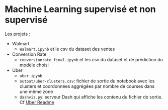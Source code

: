 # Machine Learning supervisé et non supervisé

Les projets :
* Walmart
  - `Walmart.ipynb` et le csv du dataset des ventes
* Conversion Rate
  - `conversionrate_final.ipynb` et les csv du dataset et de prédiction du modèle choisi
* Uber
  - `uber.ipynb`
  - `output/uber-clusters.csv`: fichier de sortie du notebook avec les clusters et coordonnées aggrégées par nombre de courses dans une même zone
  - `dashviz.py`: serveur Dash qui affiche les contenu du fichier de sortie. Cf [Uber Readme](/Uber/Readme.md)